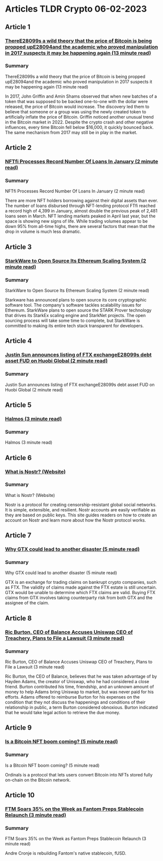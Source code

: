 # Articles TLDR Crypto 06-02-2023

## Article 1
### [ThereE28099s a wild theory that the price of Bitcoin is being propped upE28094and the academic who proved manipulation in 2017 suspects it may be happening again (13 minute read)](https://tldr.tech)
### Summary 
 ThereE28099s a wild theory that the price of Bitcoin is being propped upE28094and the academic who proved manipulation in 2017 suspects it may be happening again (13 minute read)

In 2017, John Griffin and Amin Shams observed that when new batches of a token that was supposed to be backed one-to-one with the dollar were released, the price of Bitcoin would increase. The discovery led them to believe that someone or a group was using the newly created token to artificially inflate the price of Bitcoin. Griffin noticed another unusual trend in the Bitcoin market in 2022. Despite the crypto crash and other negative influences, every time Bitcoin fell below $16,000, it quickly bounced back. The same mechanism from 2017 may still be in play in the market.

## Article 2
### [NFTfi Processes Record Number Of Loans In January (2 minute read)](https://tldr.tech)
### Summary 
 NFTfi Processes Record Number Of Loans In January (2 minute read)

There are more NFT holders borrowing against their digital assets than ever. The number of loans disbursed through NFT-lending protocol FTfi reached a record high of 4,399 in January, almost double the previous peak of 2,481 loans seen in March. NFT lending markets peaked in April last year, but the space is showing new signs of life. While trading volumes appear to be down 95% from all-time highs, there are several factors that mean that the drop in volume is much less dramatic.

## Article 3
### [StarkWare to Open Source Its Ethereum Scaling System (2 minute read)](https://tldr.tech)
### Summary 
 StarkWare to Open Source Its Ethereum Scaling System (2 minute read)

Starkware has announced plans to open source its core cryptographic software tool. The company's software tackles scalability issues for Ethereum. StarkWare plans to open source the STARK Prover technology that drives its StarkEx scaling engine and StarkNet projects. The open sourcing process will take some time to complete, but StarkWare is committed to making its entire tech stack transparent for developers.

## Article 4
### [Justin Sun announces listing of FTX exchangeE28099s debt asset FUD on Huobi Global (2 minute read)](https://tldr.tech)
### Summary 
 <span>Justin Sun announces listing of FTX exchangeE28099s debt asset FUD on Huobi Global (2 minute read)

## Article 5
### [Halmos (3 minute read)](https://tldr.tech)
### Summary 
 Halmos (3 minute read)

## Article 6
### [What is Nostr? (Website)](https://tldr.tech)
### Summary 
 What is Nostr? (Website)

Nostr is a protocol for creating censorship-resistant global social networks. It is simple, extensible, and resilient. Nostr accounts are easily verifiable as they are based on public keys. This site guides readers on how to create an account on Nostr and learn more about how the Nostr protocol works.

## Article 7
### [Why GTX could lead to another disaster (5 minute read)](https://tldr.tech)
### Summary 
 Why GTX could lead to another disaster (5 minute read)</span>

GTX is an exchange for trading claims on bankrupt crypto companies, such as FTX. The validity of claims made against the FTX estate is still uncertain. GTX would be unable to determine which FTX claims are valid. Buying FTX claims from GTX involves taking counterparty risk from both GTX and the assignee of the claim.

## Article 8
### [Ric Burton, CEO of Balance Accuses Uniswap CEO of Treachery, Plans to File a Lawsuit (3 minute read)](https://tldr.tech)
### Summary 
 Ric Burton, CEO of Balance Accuses Uniswap CEO of Treachery, Plans to File a Lawsuit (3 minute read)

Ric Burton, the CEO of Balance, believes that he was taken advantage of by Hayden Adams, the creator of Uniswap, who he had considered a close friend. Burton contributed his time, friendship, and an unknown amount of money to help Adams bring Uniswap to market, but was never paid for his efforts. Adams offered to reimburse Burton for his expenses on the condition that they not discuss the happenings and conditions of their relationship in public, a term Burton considered obnoxious. Burton indicated that he would take legal action to retrieve the due money.

## Article 9
### [Is a Bitcoin NFT boom coming? (5 minute read)](https://tldr.tech)
### Summary 
 Is a Bitcoin NFT boom coming? (5 minute read)

Ordinals is a protocol that lets users convert Bitcoin into NFTs stored fully on-chain on the Bitcoin network.

## Article 10
### [FTM Soars 35% on the Week as Fantom Preps Stablecoin Relaunch (3 minute read)](https://tldr.tech)
### Summary 
 FTM Soars 35% on the Week as Fantom Preps Stablecoin Relaunch (3 minute read)

Andre Cronje is rebuilding Fantom's native stablecoin, fUSD.

